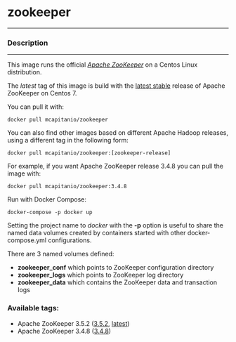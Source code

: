 # **zookeeper**
___

### Description
___

This image runs the official [*Apache ZooKeeper*](https://zookeeper.apache.org/) on a Centos Linux distribution.

The *latest* tag of this image is build with the [latest stable](https://zookeeper.apache.org/releases.html) release of Apache ZooKeeper on Centos 7.

You can pull it with:

    docker pull mcapitanio/zookeeper


You can also find other images based on different Apache Hadoop releases, using a different tag in the following form:

    docker pull mcapitanio/zookeeper:[zookeeper-release]


For example, if you want Apache ZooKeeper release 3.4.8 you can pull the image with:

    docker pull mcapitanio/zookeeper:3.4.8


Run with Docker Compose:

    docker-compose -p docker up

Setting the project name to *docker* with the **-p** option is useful to share the named data volumes created by containers started with other docker-compose.yml configurations.

There are 3 named volumes defined:

- **zookeeper_conf** which points to ZooKeeper configuration directory
- **zookeeper_logs** which points to ZooKeeper log directory
- **zookeeper_data** which contains the ZooKeeper data and transaction logs

### Available tags:

- Apache ZooKeeper 3.5.2 ([3.5.2](https://github.com/mcapitanio/docker-zookeeper/blob/3.5.2/Dockerfile), [latest](https://github.com/mcapitanio/docker-zookeeper/blob/latest/Dockerfile))
- Apache ZooKeeper 3.4.8 ([3.4.8](https://github.com/mcapitanio/docker-zookeeper/blob/3.4.8/Dockerfile))
